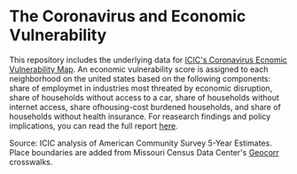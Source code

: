 # The Coronavirus and Economic Vulnerability

This repository includes the underlying data for [ICIC's Coronavirus Ecnomic Vulnerability Map](https://www.arcgis.com/home/webmap/viewer.html?webmap=f8bff4a0ac34460aa28240ba4332b047&extent=-71.2711,42.2376,-70.8663,42.4). An economic vulnerability score is assigned to each neighborhood on the united states based on the following components: share of employmet in industries most threated by economic disruption, share of households without access to a car, share of households without internet access, share ofhousing-cost burdened households, and share of households without health insurance. For reasearch findings and policy implications, you can read the full report [here](https://icic.org/wp-content/uploads/2020/04/ICIC_Coronavirus_EconVul_Brief_web.pdf).

Source: ICIC analysis of American Community Survey 5-Year Estimates. Place boundaries are added from Missouri Census Data Center's [Geocorr](https://mcdc.missouri.edu/applications/geocorr.html) crosswalks. 
